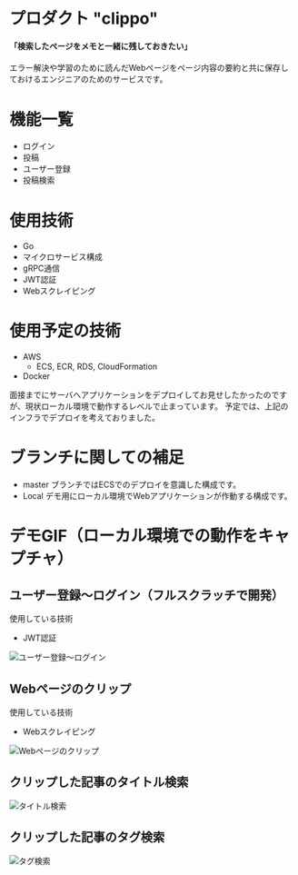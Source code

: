 # プロダクト "clippo"

#### 「検索したページをメモと一緒に残しておきたい」

エラー解決や学習のために読んだWebページをページ内容の要約と共に保存しておけるエンジニアのためのサービスです。

# 機能一覧

- ログイン
- 投稿
- ユーザー登録
- 投稿検索

# 使用技術

- Go
- マイクロサービス構成
- gRPC通信
- JWT認証
- Webスクレイピング

# 使用予定の技術

- AWS
  - ECS, ECR, RDS, CloudFormation
- Docker

面接までにサーバへアプリケーションをデプロイしてお見せしたかったのですが、現状ローカル環境で動作するレベルで止まっています。
予定では、上記のインフラでデプロイを考えておりました。

# ブランチに関しての補足

- master
    ブランチではECSでのデプロイを意識した構成です。
- Local
    デモ用にローカル環境でWebアプリケーションが作動する構成です。

# デモGIF（ローカル環境での動作をキャプチャ）

## ユーザー登録〜ログイン（フルスクラッチで開発）

使用している技術
- JWT認証

![ユーザー登録〜ログイン](https://github.com/kskumgk63/clippo-go/blob/Local/GIF/clippo-signup-login.gif)

## Webページのクリップ

使用している技術
- Webスクレイピング

![Webページのクリップ](https://github.com/kskumgk63/clippo-go/blob/Local/GIF/clippo-clip.gif)

## クリップした記事のタイトル検索

![タイトル検索](https://github.com/kskumgk63/clippo-go/blob/Local/GIF/clippo-search.gif)

## クリップした記事のタグ検索

![タグ検索](https://github.com/kskumgk63/clippo-go/blob/Local/GIF/clippo-search-tag.gif)
